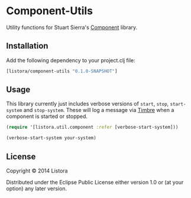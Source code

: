 # Component-Utils

Utility functions for Stuart Sierra's [Component][] library.

[Component]: https://github.com/stuartsierra/component

## Installation

Add the following dependency to your project.clj file:

```clojure
[listora/component-utils "0.1.0-SNAPSHOT"]
```

## Usage

This library currently just includes verbose versions of `start`,
`stop`, `start-system` and `stop-system`. These will log a message via
[Timbre][] when a component is started or stopped.

```clojure
(require '[listora.util.component :refer [verbose-start-system]))

(verbose-start-system your-system)
```

[Timbre]: https://github.com/ptaoussanis/timbre

## License

Copyright © 2014 Listora

Distributed under the Eclipse Public License either version 1.0 or (at
your option) any later version.
